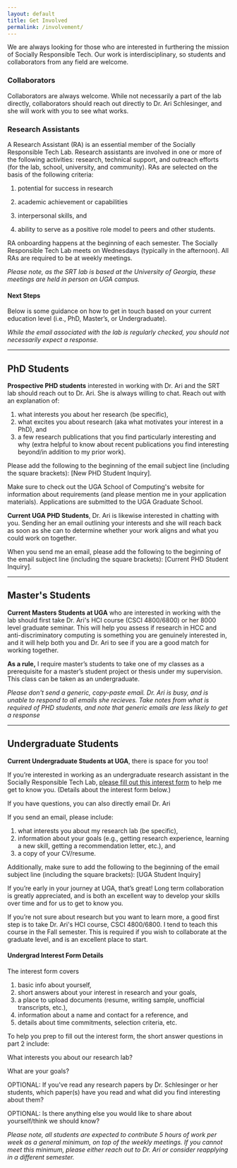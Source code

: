 ```yaml
---
layout: default
title: Get Involved
permalink: /involvement/
---
```

We are always looking for those who are interested in furthering the mission of Socially Responsible Tech. Our work is interdisciplinary, so students and collaborators from any field are welcome.

### Collaborators

Collaborators are always welcome. While not necessarily a part of the lab directly, collaborators should reach out directly to Dr. Ari Schlesinger, and she will work with you to see what works.

### Research Assistants

A Research Assistant (RA) is an essential member of the Socially Responsible Tech Lab. Research assistants are involved in one or more of the following activities: research, technical support, and outreach efforts (for the lab, school, university, and community). RAs are selected on the basis of the following criteria:

1. potential for success in research

2. academic achievement or capabilities

3. interpersonal skills, and

4. ability to serve as a positive role model to peers and other students.

RA onboarding happens at the beginning of each semester. The Socially Responsible Tech Lab meets on Wednesdays (typically in the afternoon). All RAs are required to be at weekly meetings.

*Please note, as the SRT lab is based at the University of Georgia, these meetings are held in person on UGA campus.*

#### Next Steps

Below is some guidance on how to get in touch based on your current education level (i.e., PhD, Master’s, or Undergraduate).

*While the email associated with the lab is regularly checked, you should not necessarily expect a response.* 

---
## PhD Students

**Prospective PHD students** interested in working with Dr. Ari and the SRT lab should reach out to Dr. Ari. She is always willing to chat. Reach out with an explanation of:

 1. what interests you about her research (be specific), 
 2. what excites you about research (aka what motivates your interest in a PhD), and 
 3. a few research publications that you find particularly interesting and why (extra helpful to know about recent publications you find interesting beyond/in addition to my prior work).

Please add the following to the beginning of the email subject line (including the square brackets): [New PHD Student Inquiry]. 

Make sure to check out the UGA School of Computing's website for information about requirements (and please mention me in your application materials). Applications are submitted to the UGA Graduate School. 

**Current UGA PHD Students**, Dr. Ari is likewise interested in chatting with you. Sending her an email outlining your interests and she will reach back as soon as she can to determine whether your work aligns and what you could work on together. 

When you send me an email, please add the following to the beginning of the email subject line (including the square brackets): [Current PHD Student Inquiry].

---
## Master's Students

**Current Masters Students at UGA** who are interested in working with the lab should first take Dr. Ari's HCI course (CSCI 4800/6800) or her 8000 level graduate seminar. This will help you assess if research in HCC and anti-discriminatory computing is something  you are genuinely interested in, and it will help both you and Dr. Ari to see if you are a good match for working together. 

**As a rule,** I require master’s students to take one of my classes as a prerequisite for a master’s student project or thesis under my supervision. This class can be taken as an undergraduate.

*Please don't send a generic, copy-paste email. Dr. Ari is busy, and is unable to respond to all emails she recieves. Take notes from what is required of PHD students, and note that generic emails are less likely to get a response* 

---
## Undergraduate Students

**Current Undergraduate Students at UGA**, there is space for you too!

If you’re interested in working as an undergraduate research assistant in the Socially Responsible Tech Lab, [please fill out this interest form](https://forms.gle/AHiTpVeNBZE6wYdL9) to help me get to know you. (Details about the interest form below.)

If you have questions, you can also directly email Dr. Ari 

If you send an email, please include:
1. what interests you about my research lab (be specific), 
2. information about your goals (e.g., getting research experience, learning a new skill, getting a recommendation letter, etc.), and 
3. a copy of your CV/resume. 

Additionally, make sure to add the following to the beginning of the email subject line (including the square brackets): [UGA Student Inquiry] 

If you’re early in your journey at UGA, that’s great! Long term collaboration is greatly appreciated, and is both an excellent way to develop your skills over time and for us to get to know you. 

If you’re not sure about research but you want to learn more, a good first step is to take Dr. Ari's HCI course, CSCI 4800/6800. I tend to teach this course in the Fall semester. This is required if you wish to collaborate at the graduate level, and is an excellent place to start. 

#### Undergrad Interest Form Details

The interest form covers 
1. basic info about yourself, 
2. short answers about your interest in research and your goals, 
3. a place to upload documents (resume, writing sample, unofficial transcripts, etc.), 
4. information about a name and contact for a reference, and 
5. details about time commitments, selection criteria, etc. 

To help you prep to fill out the interest form, the short answer questions in part 2 include: 

What interests you about our research lab?

What are your goals?

OPTIONAL: If you've read any research papers by Dr. Schlesinger or her students, which paper(s) have you read and what did you find interesting about them? 

OPTIONAL: Is there anything else you would like to share about yourself/think we should know? 

*Please note, all students are expected to contribute 5 hours of work per week as a general minimum, on top of the weekly meetings. If you cannot meet this minimum, please either reach out to Dr. Ari or consider reapplying in a different semester.*